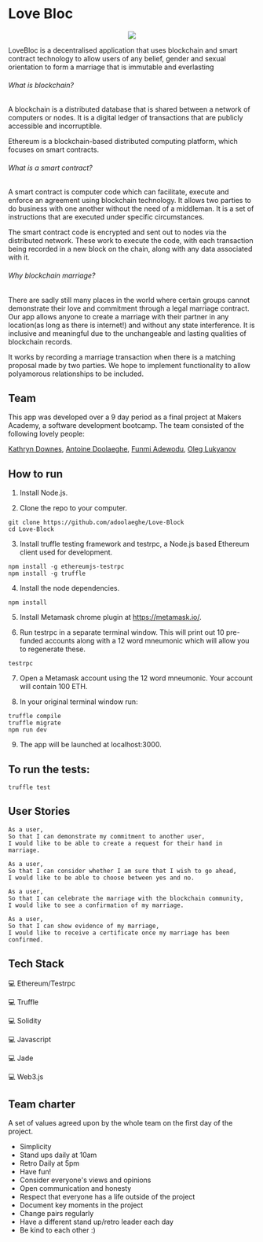 # Love Bloc

<p align="center">
  <img src="https://media.giphy.com/media/l378xsJp3Yw4zYiJ2/giphy.gif" />
</p>


LoveBloc is a decentralised application that uses blockchain and smart contract technology to allow users of any belief, gender and sexual orientation to form a marriage that is immutable and everlasting


###### What is blockchain?
A blockchain is a distributed database that is shared between a network of computers or nodes. It is a digital ledger of transactions that are publicly accessible and incorruptible.

Ethereum is a blockchain-based distributed computing platform, which focuses on smart contracts.
###### What is a smart contract?
A smart contract is computer code which can facilitate, execute and enforce an agreement using blockchain technology. It allows two parties to do business with one another without the need of a middleman. It is a set of instructions that are executed under specific circumstances.

The smart contract code is encrypted and sent out to nodes via the distributed network. These work to execute the code, with each transaction being recorded in a new block on the chain, along with any data associated with it. 
###### Why blockchain marriage?
There are sadly still many places in the world where certain groups cannot demonstrate their love and commitment through a legal marriage contract. Our app allows anyone to create a marriage with their partner in any location(as long as there is internet!) and without any state interference. It is inclusive and meaningful due to the unchangeable and lasting qualities of blockchain records.

It works by recording a marriage transaction when there is a matching proposal made by two parties.
We hope to implement functionality to allow polyamorous relationships to be included.

## Team
This app was developed over a 9 day period as a final project at Makers Academy, a software development bootcamp. The team consisted of the following lovely people:

[Kathryn Downes](https://github.com/kitkat119), [Antoine Doolaeghe](https://github.com/adoolaeghe), [Funmi Adewodu](https://github.com/funmia), [Oleg Lukyanov](https://github.com/oleglukyanov)


## How to run
1. Install Node.js.

2. Clone the repo to your computer.
```
git clone https://github.com/adoolaeghe/Love-Block
cd Love-Block
```

3. Install truffle testing framework and testrpc, a Node.js based Ethereum client used for development.
```
npm install -g ethereumjs-testrpc
npm install -g truffle
```

4. Install the node dependencies.
```
npm install
```

5. Install Metamask chrome plugin at https://metamask.io/.

6. Run testrpc in a separate terminal window. This will print out 10 pre-funded accounts along with a 12 word mneumonic which will allow you to regenerate these.
```
testrpc
```

7. Open a Metamask account using the 12 word mneumonic. Your account will contain 100 ETH.

8. In your original terminal window run:
```
truffle compile
truffle migrate
npm run dev
```
9. The app will be launched at localhost:3000.


## To run the tests:
```
truffle test
```

## User Stories

```
As a user,
So that I can demonstrate my commitment to another user,
I would like to be able to create a request for their hand in marriage.

As a user,
So that I can consider whether I am sure that I wish to go ahead,
I would like to be able to choose between yes and no.

As a user,
So that I can celebrate the marriage with the blockchain community,
I would like to see a confirmation of my marriage.

As a user,
So that I can show evidence of my marriage,
I would like to receive a certificate once my marriage has been confirmed.
```

## Tech Stack

:computer: Ethereum/Testrpc

:computer: Truffle

:computer: Solidity

:computer: Javascript

:computer: Jade

:computer: Web3.js

## Team charter

A set of values agreed upon by the whole team on the first day of the project.

* Simplicity
* Stand ups daily at 10am
* Retro Daily at 5pm
* Have fun!
* Consider everyone's views and opinions
* Open communication and honesty
* Respect that everyone has a life outside of the project
* Document key moments in the project
* Change pairs regularly
* Have a different stand up/retro leader each day
* Be kind to each other :)
